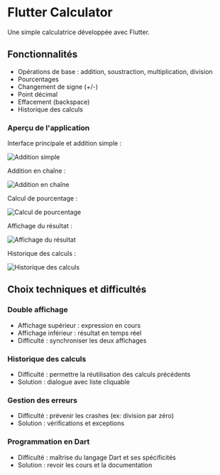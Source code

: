 # Flutter Calculator

Une simple calculatrice développée avec Flutter.

## Fonctionnalités

- Opérations de base : addition, soustraction, multiplication, division
- Pourcentages
- Changement de signe (+/-)
- Point décimal
- Effacement (backspace)
- Historique des calculs

### Aperçu de l'application

Interface principale et addition simple :

![Addition simple](doc/images/Addition.png)

Addition en chaîne :

![Addition en chaîne](doc/images/Chain%20addition.png)

Calcul de pourcentage :

![Calcul de pourcentage](doc/images/Percentage.png)

Affichage du résultat :

![Affichage du résultat](doc/images/Result.png)

Historique des calculs :

![Historique des calculs](doc/images/History.png)

## Choix techniques et difficultés

### Double affichage
- Affichage supérieur : expression en cours
- Affichage inférieur : résultat en temps réel
- Difficulté : synchroniser les deux affichages

### Historique des calculs
- Difficulté : permettre la réutilisation des calculs précédents
- Solution : dialogue avec liste cliquable

### Gestion des erreurs
- Difficulté : prévenir les crashes (ex: division par zéro)
- Solution : vérifications et exceptions

### Programmation en Dart
- Difficulté : maîtrise du langage Dart et ses spécificités
- Solution : revoir les cours et la documentation
